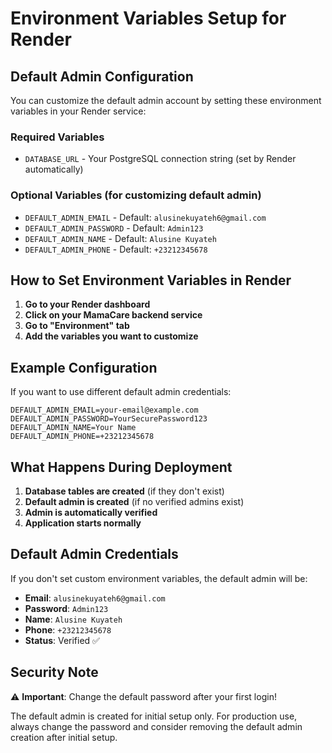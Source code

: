 # Environment Variables Setup for Render

## Default Admin Configuration

You can customize the default admin account by setting these environment variables in your Render service:

### Required Variables
- `DATABASE_URL` - Your PostgreSQL connection string (set by Render automatically)

### Optional Variables (for customizing default admin)
- `DEFAULT_ADMIN_EMAIL` - Default: `alusinekuyateh6@gmail.com`
- `DEFAULT_ADMIN_PASSWORD` - Default: `Admin123`
- `DEFAULT_ADMIN_NAME` - Default: `Alusine Kuyateh`
- `DEFAULT_ADMIN_PHONE` - Default: `+23212345678`

## How to Set Environment Variables in Render

1. **Go to your Render dashboard**
2. **Click on your MamaCare backend service**
3. **Go to "Environment" tab**
4. **Add the variables you want to customize**

## Example Configuration

If you want to use different default admin credentials:

```
DEFAULT_ADMIN_EMAIL=your-email@example.com
DEFAULT_ADMIN_PASSWORD=YourSecurePassword123
DEFAULT_ADMIN_NAME=Your Name
DEFAULT_ADMIN_PHONE=+23212345678
```

## What Happens During Deployment

1. **Database tables are created** (if they don't exist)
2. **Default admin is created** (if no verified admins exist)
3. **Admin is automatically verified**
4. **Application starts normally**

## Default Admin Credentials

If you don't set custom environment variables, the default admin will be:

- **Email**: `alusinekuyateh6@gmail.com`
- **Password**: `Admin123`
- **Name**: `Alusine Kuyateh`
- **Phone**: `+23212345678`
- **Status**: Verified ✅

## Security Note

⚠️ **Important**: Change the default password after your first login!

The default admin is created for initial setup only. For production use, always change the password and consider removing the default admin creation after initial setup. 